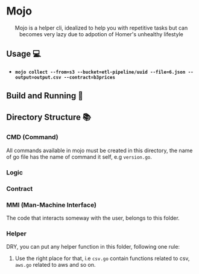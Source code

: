 # Mojo

<p align="center">Mojo is a helper cli, idealized to help you with repetitive tasks but can becomes very lazy due to adpotion of Homer's unhealthy lifestyle</p>

## Usage :computer:

- **`mojo collect --from=s3 --bucket=etl-pipeline/uuid --file=6.json --output=output.csv --contract=b3prices`**

## Build and Running :scroll:

## Directory Structure :books:

### CMD (Command)

All commands available in mojo must be created in this directory, the name of go file has the name of command it self, e.g `version.go`.

### Logic

### Contract

### MMI (Man-Machine Interface)

The code that interacts someway with the user, belongs to this folder.

### Helper

DRY, you can put any helper function in this folder, following one rule:
  1. Use the right place for that, i.e `csv.go` contain functions related to csv, `aws.go` related to aws and so on.




